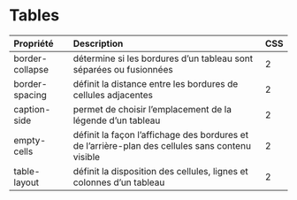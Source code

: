 # Tables

| Propriété | Description | CSS
|:----------|:------------|:---
| border-collapse | détermine si les bordures d’un tableau sont séparées ou fusionnées | 2
| border-spacing | définit la distance entre les bordures de cellules adjacentes | 2
| caption-side | permet de choisir l’emplacement de la légende d’un tableau | 2
| empty-cells | définit la façon l’affichage des bordures et de l’arrière-plan des cellules sans contenu visible | 2
| table-layout | définit la disposition des cellules, lignes et colonnes d’un tableau | 2
